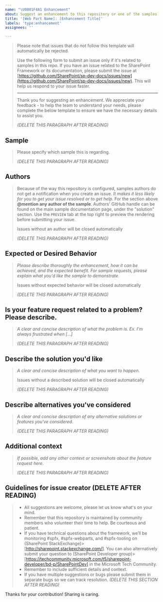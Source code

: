 ```yaml
---
name: "\U0001F4A1 Enhancement"
about: Suggest an enhancement to this repository or one of the samples
title: '[Web Part Name]: [Enhancement Title]'
labels: 'type:enhancement'
assignees: ''

---
```


> Please note that issues that do not follow this template will automatically be rejected.
>
> Use the following form to submit an issue only if it's related to samples in this repo. If you have an issue related to the SharePoint Framework or its documentation, please submit the issue at [https://github.com/SharePoint/sp-dev-docs/issues/new](https://github.com/SharePoint/sp-dev-docs/issues/new). This will help us respond to your issue faster.
> 
> ----
> 
> Thank you for suggesting an enhancement. We appreciate your feedback - to help the team to understand your needs, please complete the below template to ensure we have the necessary details to assist you.
> 
> _(DELETE THIS PARAGRAPH AFTER READING)_

## Sample

> Please specify which sample this is regarding.
> 
> _(DELETE THIS PARAGRAPH AFTER READING)_

## Authors

> Because of the way this repository is configured, samples authors do not get a notification when you create an issue. *It makes it less likely for you to get your issue resolved or to get help*. For the section above **@mention any author of the sample**. Authors' GitHub handle can be found on the main sample documentation page, under the "solution" section. Use the `PREVIEW` tab at the top right to preview the rendering before submitting your issue.
> 
> Issues without an author will be closed automatically 
>
> _(DELETE THIS PARAGRAPH AFTER READING)_

## Expected or Desired Behavior

> _Please describe thoroughly the enhancement, how it can be achieved, and the expected benefit. For sample requests, please explain what you'd like the sample to demonstrate._
> 
> Issues without expected behavior will be closed automatically 
>
> _(DELETE THIS PARAGRAPH AFTER READING)_

## Is your feature request related to a problem? Please describe.

> _A clear and concise description of what the problem is. Ex. I'm always frustrated when [...]_
> 
> _(DELETE THIS PARAGRAPH AFTER READING)_

## Describe the solution you'd like
> _A clear and concise description of what you want to happen._
> 
> Issues without a described solution will be closed automatically 
>
> _(DELETE THIS PARAGRAPH AFTER READING)_


## Describe alternatives you've considered
> _A clear and concise description of any alternative solutions or features you've considered._
> 
> _(DELETE THIS PARAGRAPH AFTER READING)_


## Additional context
> _If possible, add any other context or screenshots about the feature request here._
> 
> _(DELETE THIS PARAGRAPH AFTER READING)_


## Guidelines for issue creator (DELETE AFTER READING)

> - All suggestions are welcome, please let us know what's on your mind.
> - Remember that this repository is maintained by community members who volunteer their time to help. Be courteous and patient.
> - If you have technical questions about the framework, we’ll be monitoring #spfx, #spfx-webparts, and #spfx-tooling on (SharePoint StackExchange)> [http://sharepoint.stackexchange.com/]. You can also alternatively submit your question to (SharePoint Developer group)> [https://techcommunity.microsoft.com/t5/sharepoint-developer/bd-p/SharePointDev] in the Microsoft Tech Community.
> - Remember to include sufficient details and context.
> - If you have multiple suggestions or bugs please submit them in separate bugs so we can track resolution.
> _(DELETE THIS SECTION AFTER READING)_

Thanks for your contribution! Sharing is caring.
